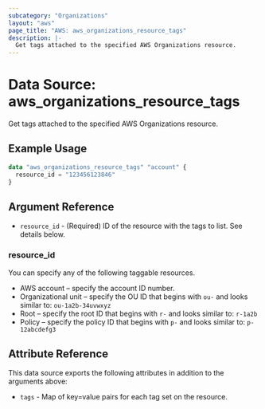 ```yaml
---
subcategory: "Organizations"
layout: "aws"
page_title: "AWS: aws_organizations_resource_tags"
description: |-
  Get tags attached to the specified AWS Organizations resource.
---
```


# Data Source: aws_organizations_resource_tags

Get tags attached to the specified AWS Organizations resource.

## Example Usage

```terraform
data "aws_organizations_resource_tags" "account" {
  resource_id = "123456123846"
}
```

## Argument Reference

* `resource_id` - (Required) ID of the resource with the tags to list. See details below.

### resource_id

You can specify any of the following taggable resources.

* AWS account – specify the account ID number.
* Organizational unit – specify the OU ID that begins with `ou-` and looks similar to: `ou-1a2b-34uvwxyz`
* Root – specify the root ID that begins with `r-` and looks similar to: `r-1a2b`
* Policy – specify the policy ID that begins with `p-` and looks similar to: `p-12abcdefg3`

## Attribute Reference

This data source exports the following attributes in addition to the arguments above:

* `tags` - Map of key=value pairs for each tag set on the resource.

